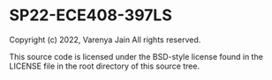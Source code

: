 # SP22-ECE408-397LS

Copyright (c) 2022, Varenya Jain
All rights reserved.

This source code is licensed under the BSD-style license found in the LICENSE file in the root directory of this source tree.

